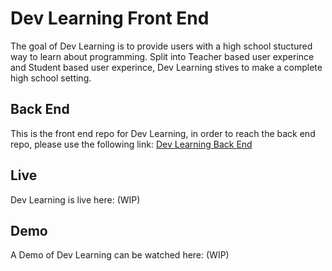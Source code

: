 # Dev Learning Front End

The goal of Dev Learning is to provide users with a high school stuctured way to learn about programming. Split into Teacher based user experince and Student based user experince, Dev Learning stives to make a complete high school setting.

## Back End

This is the front end repo for Dev Learning, in order to reach the back end repo, please use the following link: [Dev Learning Back End](https://github.com/arieldavis22/dev-learning-backend)

## Live

Dev Learning is live here: (WIP)

## Demo

A Demo of Dev Learning can be watched here: (WIP)
